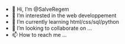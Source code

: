 - 👋 Hi, I’m @SalveRegem
- 👀 I’m interested in the web developpement
- 🌱 I’m currently learning html/css/sql/python
- 💞️ I’m looking to collaborate on ...
- 📫 How to reach me ...

<!---
SalveRegem/SalveRegem is a ✨ special ✨ repository because its `README.md` (this file) appears on your GitHub profile.
You can click the Preview link to take a look at your changes.
--->
